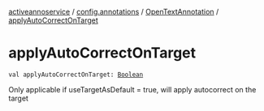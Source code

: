 [activeannoservice](../../index.md) / [config.annotations](../index.md) / [OpenTextAnnotation](index.md) / [applyAutoCorrectOnTarget](./apply-auto-correct-on-target.md)

# applyAutoCorrectOnTarget

`val applyAutoCorrectOnTarget: `[`Boolean`](https://kotlinlang.org/api/latest/jvm/stdlib/kotlin/-boolean/index.html)

Only applicable if useTargetAsDefault = true, will apply autocorrect on the target

